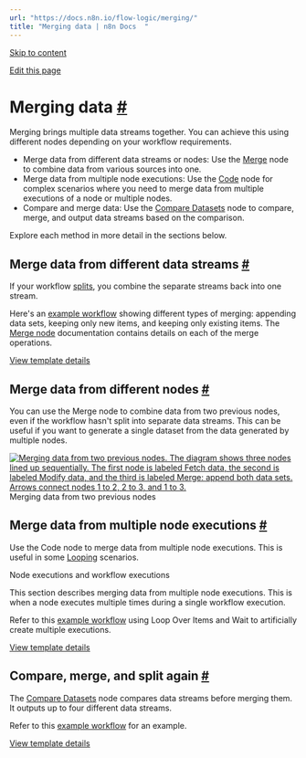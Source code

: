 ```yaml
---
url: "https://docs.n8n.io/flow-logic/merging/"
title: "Merging data | n8n Docs  "
---
```


[Skip to content](https://docs.n8n.io/flow-logic/merging/#merging-data)

[Edit this page](https://github.com/n8n-io/n8n-docs/edit/main/docs/flow-logic/merging.md "Edit this page")

# Merging data [\#](https://docs.n8n.io/flow-logic/merging/\#merging-data "Permanent link")

Merging brings multiple data streams together. You can achieve this using different nodes depending on your workflow requirements.

- Merge data from different data streams or nodes: Use the [Merge](https://docs.n8n.io/integrations/builtin/core-nodes/n8n-nodes-base.merge/) node to combine data from various sources into one.
- Merge data from multiple node executions: Use the [Code](https://docs.n8n.io/integrations/builtin/core-nodes/n8n-nodes-base.code/) node for complex scenarios where you need to merge data from multiple executions of a node or multiple nodes.
- Compare and merge data: Use the [Compare Datasets](https://docs.n8n.io/integrations/builtin/core-nodes/n8n-nodes-base.comparedatasets/) node to compare, merge, and output data streams based on the comparison.

Explore each method in more detail in the sections below.

## Merge data from different data streams [\#](https://docs.n8n.io/flow-logic/merging/\#merge-data-from-different-data-streams "Permanent link")

If your workflow [splits](https://docs.n8n.io/flow-logic/splitting/), you combine the separate streams back into one stream.

Here's an [example workflow](https://n8n.io/workflows/1747-joining-different-datasets/) showing different types of merging: appending data sets, keeping only new items, and keeping only existing items. The [Merge node](https://docs.n8n.io/integrations/builtin/core-nodes/n8n-nodes-base.merge/) documentation contains details on each of the merge operations.

[View template details](https://n8n.io/workflows/1747-joining-different-datasets/)

## Merge data from different nodes [\#](https://docs.n8n.io/flow-logic/merging/\#merge-data-from-different-nodes "Permanent link")

You can use the Merge node to combine data from two previous nodes, even if the workflow hasn't split into separate data streams. This can be useful if you want to generate a single dataset from the data generated by multiple nodes.

[![Merging data from two previous nodes. The diagram shows three nodes lined up sequentially. The first node is labeled Fetch data, the second is labeled Modify data, and the third is labeled Merge: append both data sets. Arrows connect nodes 1 to 2, 2 to 3, and 1 to 3.](https://docs.n8n.io/_images/flow-logic/merging/merge-node-data.png)](https://docs.n8n.io/_images/flow-logic/merging/merge-node-data.png) Merging data from two previous nodes

## Merge data from multiple node executions [\#](https://docs.n8n.io/flow-logic/merging/\#merge-data-from-multiple-node-executions "Permanent link")

Use the Code node to merge data from multiple node executions. This is useful in some [Looping](https://docs.n8n.io/flow-logic/looping/) scenarios.

Node executions and workflow executions

This section describes merging data from multiple node executions. This is when a node executes multiple times during a single workflow execution.

Refer to this [example workflow](https://n8n.io/workflows/1814-merge-multiple-runs-into-one/) using Loop Over Items and Wait to artificially create multiple executions.

[View template details](https://n8n.io/workflows/1814-merge-multiple-runs-into-one/)

## Compare, merge, and split again [\#](https://docs.n8n.io/flow-logic/merging/\#compare-merge-and-split-again "Permanent link")

The [Compare Datasets](https://docs.n8n.io/integrations/builtin/core-nodes/n8n-nodes-base.comparedatasets/) node compares data streams before merging them. It outputs up to four different data streams.

Refer to this [example workflow](https://n8n.io/workflows/1943-comparing-data-with-the-compare-datasets-node/) for an example.

[View template details](https://n8n.io/workflows/1943-comparing-data-with-the-compare-datasets-node/)